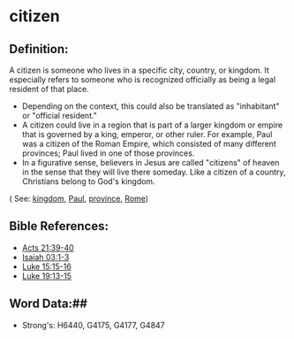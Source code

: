 # citizen #

## Definition: ##

A citizen is someone who lives in a specific city, country, or kingdom. It especially refers to someone who is recognized officially as being a legal resident of that place.

* Depending on the context, this could also be translated as "inhabitant" or "official resident."
* A citizen could live in a region that is part of a larger kingdom or empire that is governed by a king, emperor, or other ruler. For example, Paul was a citizen of the Roman Empire, which consisted of many different provinces; Paul lived in one of those provinces.
* In a figurative sense, believers in Jesus are called "citizens" of heaven in the sense that they will live there someday. Like a citizen of a country, Christians belong to God's kingdom.

( See: [kingdom](../other/kingdom.md), [Paul](../other/paul.md), [province](../other/province.md), [Rome](../other/rome.md))

## Bible References: ##

* [Acts 21:39-40](rc://en/tn/help/act/21/39)
* [Isaiah 03:1-3](rc://en/tn/help/isa/03/01)
* [Luke 15:15-16](rc://en/tn/help/luk/15/15)
* [Luke 19:13-15](rc://en/tn/help/luk/19/13)

## Word Data:##

* Strong's: H6440, G4175, G4177, G4847

